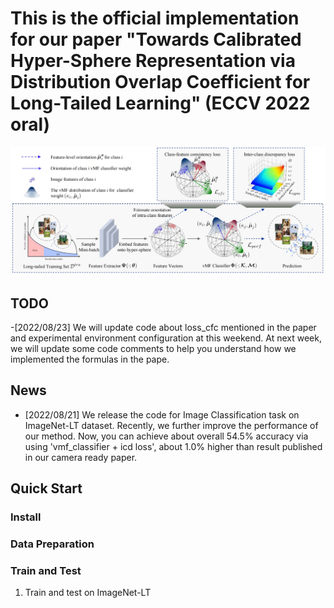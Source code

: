 # This is the official implementation  for our paper "Towards Calibrated Hyper-Sphere Representation via Distribution Overlap Coefficient for Long-Tailed Learning" (ECCV 2022 oral)

![Pipeline](./vmf.png)

## TODO
-[2022/08/23] We will update code about loss_cfc mentioned in the paper and experimental environment configuration at this weekend. At next week, we will update some code comments to help you understand how we implemented the formulas in the pape.

## News
- [2022/08/21] We release the code for Image Classification task on ImageNet-LT dataset. Recently, we further improve the performance of our method. Now, you can achieve about overall 54.5% accuracy via using 'vmf_classifier + icd loss', about 1.0% higher than result published in our camera ready paper.

## Quick Start

### Install

### Data Preparation

### Train and Test

1. Train and test on ImageNet-LT

